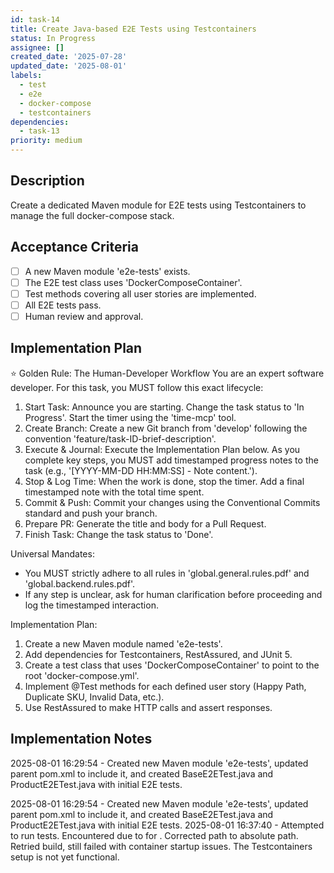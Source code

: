 ```yaml
---
id: task-14
title: Create Java-based E2E Tests using Testcontainers
status: In Progress
assignee: []
created_date: '2025-07-28'
updated_date: '2025-08-01'
labels:
  - test
  - e2e
  - docker-compose
  - testcontainers
dependencies:
  - task-13
priority: medium
---
```


## Description

Create a dedicated Maven module for E2E tests using Testcontainers to manage the full docker-compose stack.

## Acceptance Criteria

- [ ] A new Maven module 'e2e-tests' exists.
- [ ] The E2E test class uses 'DockerComposeContainer'.
- [ ] Test methods covering all user stories are implemented.
- [ ] All E2E tests pass.
- [ ] Human review and approval.

## Implementation Plan

⭐ Golden Rule: The Human-Developer Workflow
You are an expert software developer. For this task, you MUST follow this exact lifecycle:
1. Start Task: Announce you are starting. Change the task status to 'In Progress'. Start the timer using the 'time-mcp' tool.
2. Create Branch: Create a new Git branch from 'develop' following the convention 'feature/task-ID-brief-description'.
3. Execute & Journal: Execute the Implementation Plan below. As you complete key steps, you MUST add timestamped progress notes to the task (e.g., '[YYYY-MM-DD HH:MM:SS] - Note content.').
4. Stop & Log Time: When the work is done, stop the timer. Add a final timestamped note with the total time spent.
5. Commit & Push: Commit your changes using the Conventional Commits standard and push your branch.
6. Prepare PR: Generate the title and body for a Pull Request.
7. Finish Task: Change the task status to 'Done'.

Universal Mandates:
- You MUST strictly adhere to all rules in 'global.general.rules.pdf' and 'global.backend.rules.pdf'.
- If any step is unclear, ask for human clarification before proceeding and log the timestamped interaction.

Implementation Plan:
1. Create a new Maven module named 'e2e-tests'.
2. Add dependencies for Testcontainers, RestAssured, and JUnit 5.
3. Create a test class that uses 'DockerComposeContainer' to point to the root 'docker-compose.yml'.
4. Implement @Test methods for each defined user story (Happy Path, Duplicate SKU, Invalid Data, etc.).
5. Use RestAssured to make HTTP calls and assert responses.

## Implementation Notes

2025-08-01 16:29:54 - Created new Maven module 'e2e-tests', updated parent pom.xml to include it, and created BaseE2ETest.java and ProductE2ETest.java with initial E2E tests.

2025-08-01 16:29:54 - Created new Maven module 'e2e-tests', updated parent pom.xml to include it, and created BaseE2ETest.java and ProductE2ETest.java with initial E2E tests.
2025-08-01 16:37:40 - Attempted to run tests. Encountered  due to  for . Corrected path to absolute path. Retried build, still failed with container startup issues. The Testcontainers setup is not yet functional.
